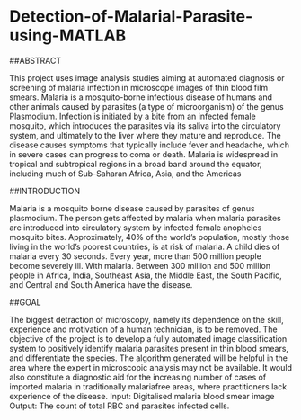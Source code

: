 # Detection-of-Malarial-Parasite-using-MATLAB

##ABSTRACT

This project uses image analysis studies aiming at automated diagnosis or screening of
malaria infection in microscope images of thin blood film smears. Malaria is a mosquito-borne
infectious disease of humans and other animals caused by parasites (a type of microorganism)
of the genus Plasmodium. Infection is initiated by a bite from an infected female mosquito,
which introduces the parasites via its saliva into the circulatory system, and ultimately to the
liver where they mature and reproduce. The disease causes symptoms that typically include
fever and headache, which in severe cases can progress to coma or death. Malaria is
widespread in tropical and subtropical regions in a broad band around the equator, including
much of Sub-Saharan Africa, Asia, and the Americas

##INTRODUCTION

Malaria is a mosquito borne disease caused by parasites of genus plasmodium. The person
gets affected by malaria when malaria parasites are introduced into circulatory system by
infected female anopheles mosquito bites. Approximately, 40% of the world’s population,
mostly those living in the world’s poorest countries, is at risk of malaria. A child dies of
malaria every 30 seconds. Every year, more than 500 million people become severely ill. With
malaria. Between 300 million and 500 million people in Africa, India, Southeast Asia, the
Middle East, the South Pacific, and Central and South America have the disease.

##GOAL

The biggest detraction of microscopy, namely its dependence on the skill, experience and
motivation of a human technician, is to be removed. The objective of the project is to develop
a fully automated image classification system to positively identify malaria parasites present in
thin blood smears, and differentiate the species. The algorithm generated will be helpful in the
area where the expert in microscopic analysis may not be available. It would also constitute a
diagnostic aid for the increasing number of cases of imported malaria in traditionally malariafree areas, where practitioners lack experience of the disease.
Input: Digitalised malaria blood smear image
Output: The count of total RBC and parasites infected cells.
